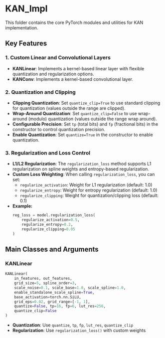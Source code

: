 # KAN_Impl

This folder contains the core PyTorch modules and utilities for KAN implementation.

## Key Features

### 1. **Custom Linear and Convolutional Layers**
- **KANLinear**: Implements a kernel-based linear layer with flexible quantization and regularization options.
- **KANConv**: Implements a kernel-based convolutional layer.

### 2. **Quantization and Clipping**
- **Clipping Quantization**: Set `quantize_clip=True` to use standard clipping for quantization (values outside the range are clipped).
- **Wrap-Around Quantization**: Set `quantize_clip=False` to use wrap-around (modulo) quantization (values outside the range wrap around).
- **Configurable Precision**: Set `tp` (total bits) and `fp` (fractional bits) in the constructor to control quantization precision.
- **Enable Quantization**: Set `quantize=True` in the constructor to enable quantization.

### 3. **Regularization and Loss Control**
- **L1/L2 Regularization**: The `regularization_loss` method supports L1 regularization on spline weights and entropy-based regularization.
- **Custom Loss Weighting**: When calling `regularization_loss`, you can set:
  - `regularize_activation`: Weight for L1 regularization (default: 1.0)
  - `regularize_entropy`: Weight for entropy regularization (default: 1.0)
  - `regularize_clipping`: Weight for quantization/clipping loss (default: 0.1)
- **Example:**
  ```python
  reg_loss = model.regularization_loss(
      regularize_activation=0.5,
      regularize_entropy=0.2,
      regularize_clipping=0.05
  )
  ```

## Main Classes and Arguments

### **KANLinear**
```python
KANLinear(
    in_features, out_features,
    grid_size=5, spline_order=3,
    scale_noise=0.1, scale_base=1.0, scale_spline=1.0,
    enable_standalone_scale_spline=True,
    base_activation=torch.nn.SiLU,
    grid_eps=0.02, grid_range=[-1, 1],
    quantize=False, tp=16, fp=6, lut_res=256,
    quantize_clip=False
)
```
- **Quantization**: Use `quantize`, `tp`, `fp`, `lut_res`, `quantize_clip`
- **Regularization**: Use `regularization_loss()` with custom weights